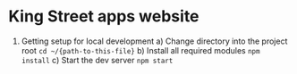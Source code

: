 # King Street apps website

1. Getting setup for local development
  a) Change directory into the project root `cd ~/{path-to-this-file}`
  b) Install all required modules `npm install`
  c) Start the dev server `npm start`
